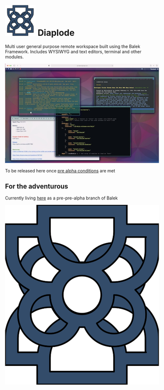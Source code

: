 
# ![Diaplode Logo](./resources/diaplodeLogo.png) Diaplode
Multi user general purpose remote workspace built using the Balek Framework. Includes WYSIWYG and text editors, terminal and other modules.

[![Diaplode Screenshot](./resources/screenshotMid.jpg)](./resources/screenshot.jpg)

To be released here once [pre alpha conditions](./PAC.md) are met

## For the adventurous

Currently living [here](https://github.com/ephedrandrox/balek/tree/diaplode-main) as a pre-pre-alpha branch of Balek


![Diaplode Logo](./resources/diaplode.svg) 